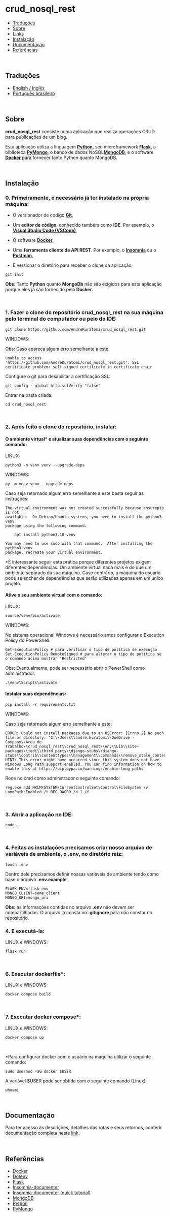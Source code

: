 # crud_nosql_rest

- [Traduções](#traduções)
- [Sobre](#sobre)
- [Links](#links)
- [Instalação](#instalação)
- [Documentação](#documentação)
- [Referências](#referências)

<br>

## Traduções

- [English / Inglês](https://github.com/AndreKuratomi/crud_nosql_rest)
- [Português brasileiro](./README_pt-br.md)

<br>

## Sobre

<b>crud_nosql_rest</b> consiste numa aplicação que realiza operações CRUD para publicações de um blog.

Esta aplicação utiliza a linguagem <strong>[Python](https://www.python.org/downloads/)</strong>, seu microframework <strong>[Flask](https://flask.palletsprojects.com/en/3.0.x/)</strong>, a biblioteca <strong>[PyMongo](https://pypi.org/project/pymongo/)</strong>, o banco de dados NoSQL<strong>[MongoDB](https://www.mongodb.com/)</strong>, e o software <strong>[Docker](https://docs.docker.com/)</strong> para fornecer tanto Python quanto MongoDB.

<br>

## Instalação

<h3>0. Primeiramente, é necessário já ter instalado na própria máquina:</h3>

- O versionador de codigo <b>[Git](https://git-scm.com/downloads)</b>,

- Um <b>editor de código</b>, conhecido também como <b>IDE</b>. Por exemplo, o <b>[Visual Studio Code (VSCode)](https://code.visualstudio.com/)</b>,

- O software <b>[Docker](https://docs.docker.com/)</b>,

- Uma <b>ferramenta cliente de API REST</b>. Por exemplo, o <b>[Insomnia](https://insomnia.rest/download)</b> ou o <b>[Postman](https://www.postman.com/product/rest-client/)</b>,

- <p> E versionar o diretório para receber o clone da aplicação:</p>

```
git init
```

<b>Obs:</b> Tanto <b>Python</b> quanto <b>MongoDb</b> não são exigidos para esta aplicação porque eles já são fornecido pelo <b>Docker</b>.

<br>

<h3>1. Fazer o clone do reposítório <b>crud_nosql_rest</b> na sua máquina pelo terminal do computador ou pelo do IDE:</h3>

```
git clone https://github.com/AndreKuratomi/crud_nosql_rest.git
```

WINDOWS:

Obs: Caso apareca algum erro semelhante a este: 

```
unable to access 'https://github.com/AndreKuratomi/crud_nosql_rest.git': SSL certificate problem: self-signed certificate in certificate chain
```

Configure o git para desabilitar a certificação SSL:

```
git config --global http.sslVerify "false"
```


<p>Entrar na pasta criada:</p>

```
cd crud_nosql_rest
```
<br>

<h3>2. Após feito o clone do repositório, instalar:</h3>

<h4>O ambiente virtual* e atualizar suas dependências com o seguinte comando:</h4>

LINUX:
```
python3 -m venv venv --upgrade-deps
```

WINDOWS:
```
py -m venv venv --upgrade-deps
```

Caso seja retornado algum erro semelhante a este basta seguir as instruções:

```
The virtual environment was not created successfully because ensurepip is not
available.  On Debian/Ubuntu systems, you need to install the python3-venv
package using the following command.

    apt install python3.10-venv

You may need to use sudo with that command.  After installing the python3-venv
package, recreate your virtual environment.
```

*É interessante seguir esta prática porque diferentes projetos exigem diferentes dependências. Um ambiente virtual nada mais é do que um ambiente separado da sua máquina. Caso contrário, a máquina do usuário pode se encher de dependências que serão utilizadas apenas em um único projeto.

<h4>Ative o seu ambiente virtual com o comando:</h4>

LINUX:
```
source/venv/bin/activate
```

WINDOWS:

No sistema operacional Windows é necessário antes configurar o Execution Policy do PowerShell:

```
Get-ExecutionPolicy # para verificar o tipo de política de execução
Set-ExecutionPolicy RemoteSigned # para alterar o tipo de política se o comando acima mostrar 'Restricted'
```
Obs: Eventualmente, pode ser necessário abrir o PowerShell como administrador.

```
.\venv\Scripts\activate
```


<h4>Instalar suas dependências:</h4>

```
pip install -r requirements.txt
```

WINDOWS:

Caso seja retornado algum erro semelhante a este:

```
ERROR: Could not install packages due to an OSError: [Errno 2] No such file or directory: 'C:\\Users\\andre.kuratomi\\OneDrive - Company\\Área de Trabalho\\crud_nosql_rest\\crud_nosql_rest\\env\\Lib\\site-packages\\jedi\\third_party\\django-stubs\\django-stubs\\contrib\\contenttypes\\management\\commands\\remove_stale_contenttypes.pyi'
HINT: This error might have occurred since this system does not have Windows Long Path support enabled. You can find information on how to enable this at https://pip.pypa.io/warnings/enable-long-paths
```

Rode no cmd como adminstrador o seguinte comando:

```
reg.exe add HKLM\SYSTEM\CurrentControlSet\Control\FileSystem /v LongPathsEnabled /t REG_DWORD /d 1 /f
```
<br>

<h3>3. Abrir a aplicação no IDE:</h3>

```
code .
```

<br>

<h3>4. Feitas as instalações precisamos criar nosso arquivo de variáveis de ambiente, o <b>.env</b>, no diretório raiz:</h3>

```
touch .env
```

Dentro dele precisamos definir nossas variáveis de ambiente tendo como base o arquivo <b>.env.example</b>:

```
FLASK_ENV=flask_env
MONGO_CLIENT=some_client
MONGO_URI=mongo_uri
```

<b>Obs:</b> as informações contidas no arquivo <b>.env</b> não devem ser compartilhadas. O arquivo já consta no <b>.gitignore</b> para não constar no repositório.

<h3>4. E executá-la:</h3>

LINUX e WINDOWS:
```
flask run
```

<br>

<h3>6. Executar dockerfile*:</h3>

LINUX e WINDOWS:
```
docker compose build
```

<br>

<h3>7. Executar docker compose*:</h3>

LINUX e WINDOWS:
```
docker compose up
```

<br>

*Para configurar docker com o usuário na máquina utilizar o seguinte comando:

```
sudo usermod -aG docker $USER
```

A variável $USER pode ser obtida com o seguinte comando (Linux):

```
whoami
```

<br>

## Documentação

Para ter acesso às descrições, detalhes das rotas e seus retornos, conferir documentação completa neste [link](https://insomnia-odwtdahxh-abkuras-projects.vercel.app/).

<br>

## Referências

- [Docker](https://docs.docker.com/)
- [Dotenv](https://www.npmjs.com/package/dotenv)
- [Flask](https://flask.palletsprojects.com/en/3.0.x/)
- [Insomnia-documenter](https://www.npmjs.com/package/insomnia-documenter)
- [Insomnia-documenter (quick tutorial)](https://www.youtube.com/watch?v=pq2u3FqVVy8)
- [MongoDB](https://www.mongodb.com/)
- [Python](https://www.python.org/downloads/)
- [PyMongo](https://pypi.org/project/pymongo/)
<!-- 
# Utilização

<p>Antes de passarmos para o API Client precisamos rodar o CLI</p>

```
flask run
```

<p>A aplicação rodará com o <b>http://127.0.0.1:5000/</b>. Adicionar depois deste as rotas e suas terminações, ou <b>endpoints</b>, que veremos a seguir.</p>

<p>Após o CLI rodar de modo bem sucedido com o API Client aberto vamos utilizar as seguintes rotas:</p>

<h3>Rotas</h3>

<h4>Cadastro</h4>

Cadastro de usuários (Método POST): <b>/post</b> (ou http://127.0.0.1:5000/post)

Exemplo a ser colocado no body da requisição:

```
{
	"title": "Something",
	"author": "Something's author",
	"content": "Something's content",
	"tags": "Something's tag"
}
```

E a resposta esperada:

```
Status: 201 CREATED
```

```
{
  "author": "Something's author",
  "content": "Something's content",
  "created_at": "12/03/2022 03:04:38 AM",
  "id": 1,
  "tags": "Something's tag",
  "title": "Something"
}
```

Caso falte algum item no body da requisição:

```
{
	"title": "Something",
	"author": "Something's author",
	"content": "Something's content"
}
```

A resposta esperada deverá ser:

```
Status: 400 BAD REQUEST
```

```
{
    "message": "JSON incompleto! Verifique se sua requisição está completa e se suas keys escritas corretamente."
}
```

<h4>Listagem de usuários</h4>

Listagem dos usuários cadastrados (Método GET): <b>/post</b> (ou http://127.0.0.1:5000/post)

Exemplo a ser colocado no body da requisição:

```
(Requisição feita sem body)
```

E a resposta esperada:

```
Status: 200 OK
```

```
[
  {
    "author": "Something's author",
    "content": "Something's content",
    "created_at": "12/03/2022 03:04:38 AM",
    "id": 1,
    "tags": "Something's tag",
    "title": "Something"
  }
]
```
  
<h4>Listagem de usuário por id</h4>

Listagem dos usuários cadastrados (Método GET): <b>/post/id**</b> (ou http://127.0.0.1:5000/post/id**)

\*\*preencher com o id do usuário anteriormente cadastrado.

Exemplo a ser colocado no body da requisição:

```
(Requisição feita sem body)
```

E a resposta esperada:

```
Status: 200 OK
```

```
{
  "author": "Something's author",
  "content": "Something's content",
  "created_at": "12/03/2022 03:04:38 AM",
  "id": 1,
  "tags": "Something's tag",
  "title": "Something"
}
```

  Caso o <b>id</b> no query não exista no banco de dados a resposta esperada deverá ser:

```
Status: 404 NOT FOUND
```

```
{
    "message": "Não encontrado ou inexistente!"
}
```

<h4>Atualização de usuário por id:</h4>

Atualização de dados do usuário cadastrado (Método PATCH): <b>/users/id**</b> (ou http://127.0.0.1:5000/users/id**)

\*\*preencher com o id do usuário anteriormente cadastrado.

Exemplo a ser colocado no body da requisição:

```
{
	"title": "Somesomething"
}
```

E a resposta esperada:

```
Status: 201 CREATED
```

```
{
  "author": "Something's author",
  "content": "Something's content",
  "created_at": "12/03/2022 03:04:38 AM",
  "id": 1,
  "tags": "Something's tag",
  "title": "Somesomething",
  "updated_at": "12/03/2022 03:17:08 AM"
}
```

<h4>Deleção de usuário por id:</h4>

Deleção de dados do usuário cadastrado (Método DELETE): <b>/users/id**</b> (ou http://127.0.0.1:5000/users/id**)

\*\*preencher com o id do usuário anteriormente cadastrado.

Exemplo a ser colocado no body da requisição:

```
(Requisição feita sem body)
```

E a resposta esperada:

```
Status: 200 OK
```

```
[
  {
    "author": "Something's author",
    "content": "Something's content",
    "created_at": "12/03/2022 03:04:38 AM",
    "id": 1,
    "tags": "Something's tag",
    "title": "Somesomething"
  }
]
```
  
# Termos de uso

<p>Esta aplicação atende a fins exclusivamente didáticos e não possui qualquer intuito comercial.</p> -->
